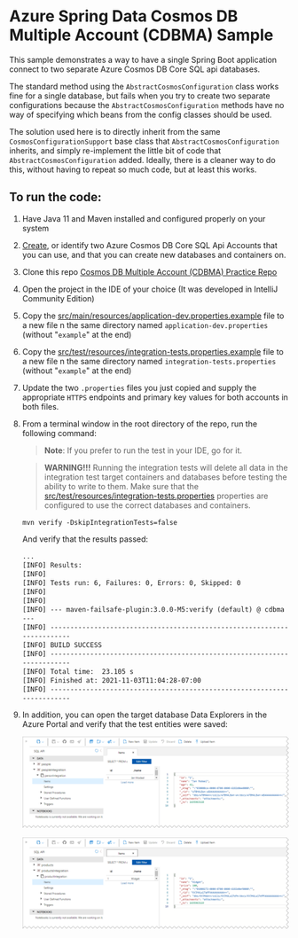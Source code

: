 # Azure Spring Data Cosmos DB Multiple Account (CDBMA) Sample

This sample demonstrates a way to have a single Spring Boot application connect to two separate
Azure Cosmos DB Core SQL api databases.

The standard method using the `AbstractCosmosConfiguration` class works fine for a single database,
but fails when you try to create two separate configurations because the `AbstractCosmosConfiguration`
methods have no way of specifying which beans from the config classes should be used.

The solution used here is to directly inherit from the same `CosmosConfigurationSupport` base class that
`AbstractCosmosConfiguration` inherits, and simply re-implement the little bit of code that
`AbstractCosmosConfiguration` added.  Ideally, there is a cleaner way to do this, without having to repeat so much code,
 but at least this works.

## To run the code:
1. Have Java 11 and Maven installed and configured properly on your system
1. [Create](https://docs.microsoft.com/en-us/azure/cosmos-db/sql/create-cosmosdb-resources-portal), or identify two
   Azure Cosmos DB Core SQL Api Accounts that you can use, and that you can create new databases and containers on.
1. Clone this repo [Cosmos DB Multiple Account (CDBMA) Practice Repo](https://github.com/BretStateham/AzureCosmosSpringDataMultipleAccounts)
1. Open the project in the IDE of your choice (It was developed in IntelliJ Community Edition)
1. Copy the [src/main/resources/application-dev.properties.example](src/main/resources/application-dev.properties.example)
   file to a new file n the same directory named `application-dev.properties` (without "`example`" at the end)
1. Copy the [src/test/resources/integration-tests.properties.example](src/test/resources/integration-tests.properties.example)
   file to a new file n the same directory named `integration-tests.properties` (without "`example`" at the end)
1. Update the two `.properties` files you just copied and supply the appropriate `HTTPS` endpoints and primary key
   values for both accounts in both files.
1. From a terminal window in the root directory of the repo, run the following command:

    > **Note**: If you prefer to run the test in your IDE, go for it.

    > **WARNING!!!** Running the integration tests will delete all data in the integration test target containers and
    databases before testing the ability to write to them.  Make sure that the
    [src/test/resources/integration-tests.properties](src/test/resources/integration-tests.properties)
    properties are configured to use the correct databases and containers.

    ```shell
    mvn verify -DskipIntegrationTests=false
    ```

    And verify that the results passed:

    ```shell
   ...
   [INFO] Results:
   [INFO]
   [INFO] Tests run: 6, Failures: 0, Errors: 0, Skipped: 0
   [INFO]
   [INFO]
   [INFO] --- maven-failsafe-plugin:3.0.0-M5:verify (default) @ cdbma ---
   [INFO] ------------------------------------------------------------------------
   [INFO] BUILD SUCCESS
   [INFO] ------------------------------------------------------------------------
   [INFO] Total time:  23.105 s
   [INFO] Finished at: 2021-11-03T11:04:28-07:00
   [INFO] ------------------------------------------------------------------------
    ```
1. In addition, you can open the target database Data Explorers in the Azure Portal and verify that the
   test entities were saved:

   ![Saved Person Entity](images/saved-person-entity.png)

   ![Saved Product Entity](images/saved-product-entity.png)